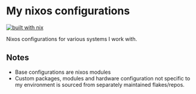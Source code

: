 # My nixos configurations
[![built with nix](https://builtwithnix.org/badge.svg)](https://builtwithnix.org)

Nixos configurations for various systems I work with.


## Notes

* Base configurations are nixos modules
* Custom packages, modules and hardware configuration not specific to my environment is sourced from separately maintained flakes/repos.

